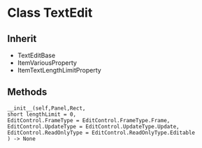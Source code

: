 # Class TextEdit

## Inherit

* TextEditBase
* ItemVariousProperty
* ItemTextLengthLimitProperty

## Methods
```
__init__(self,Panel,Rect,
short lengthLimit = 0,
EditControl.FrameType = EditControl.FrameType.Frame, 
EditControl.UpdateType = EditControl.UpdateType.Update, 
EditControl.ReadOnlyType = EditControl.ReadOnlyType.Editable
) -> None
```

